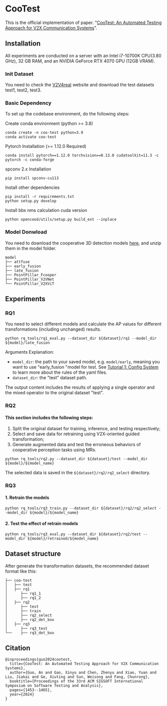 # CooTest

This is the official implementation of paper. "[CooTest: An Automated Testing Approach for V2X Communication Systems](https://arxiv.org/abs/2408.16470)". 

## Installation

All experiments are conducted on a server with an Intel i7-10700K CPU(3.80 GHz), 32 GB RAM, and an NVIDIA GeForce RTX 4070 GPU (12GB VRAM).

### Init Dataset

You need to check the [V2V4real](https://mobility-lab.seas.ucla.edu/v2v4real/) website and download the test datasets test1, test2, test3. 

### Basic Dependency

To set up the codebase environment, do the following steps:

Create conda environment (python >= 3.8)

```shell
conda create -n coo-test python=3.9
conda activate coo-test
```

Pytorch Installation (>= 1.12.0 Required)

```shell
conda install pytorch==1.12.0 torchvision==0.13.0 cudatoolkit=11.3 -c pytorch -c conda-forge
```

spconv 2.x Installation

```shell
pip install spconv-cu113
```

Install other dependencies

```shell
pip install -r requirements.txt
python setup.py develop
```

Install bbx nms calculation cuda version

```shell
python opencood/utils/setup.py build_ext --inplace
```

### Model Donwload

You need to download the cooperative 3D detection models [here](https://github.com/ucla-mobility/V2V4Real?tag=readme-ov-file#benchmark), and unzip them in the model folder.

```shell
model
├── attfuse
├── early_fusion
├── late_fusion
├── PointPillar_Fcooper
├── PointPillar_V2VNet
└── PointPillar_V2XViT
```



## Experiments

### RQ1

You need to select different models and calculate the AP values for different transformations (including unchanged) results.

```shell
python rq_tools/rq1_eval.py --dataset_dir ${dataset}/rq1 --model_dir ${model}/late_fusion
```

Arguments Explanation:

- `model_dir`: the path to your saved model, e.g. `model/early`, meaning you want to use "early_fusion "model for test. See [Tutorial 1: Config System](https://opencood.readthedocs.io/en/latest/md_files/config_tutorial.html) to learn more about the rules of the yaml files. 
- `dataset_dir`: the "test" dataset path.

The output content includes the results of applying a single operator and the mixed  operator to the original dataset "test".

### RQ2

#### This section includes the following steps:

1. Split the original dataset for training, inference, and testing respectively;
2. Select and save data for retraining using V2X-oriented guided transformation;
3. Generate augmented data and test the erroneous behaviors of cooperative perception tasks using MRs.

```shell
python rq_tools/rq2.py --dataset_dir ${dataset}/test --model_dir ${model}/${model_name}
```

The selected data is saved in the `${dataset}/rq2/rq2_select` directory.

### RQ3

#### 1. Retrain  the models

```shell
python rq_tools/rq3_train.py --dataset_dir ${dataset}/rq2/rq2_select --model_dir ${model}/${model_name}
```

#### 2. Test the effect of retrain models

```shell
python rq_tools/rq3_eval.py --dataset_dir ${dataset}/rq2/test --model_dir ${model}/retrained/${model_name}
```

## Dataset structure

After generate the transformation datasets, the recommended dataset format like this:

```shell
├── coo-test
│   ├── test
│   ├── rq1
│      ├── rq1_1
│      ├── rq1_2
│   ├── rq2
│      ├── test 
│      ├── train
│      ├── rq2_select
│      ├── rq2_det_box
│   ├── rq3
│      ├── rq3_test
└──    ├── rq3_det_box
```



## Citation

```shell
@inproceedings{guo2024cootest,
  title={CooTest: An Automated Testing Approach for V2X Communication Systems},
  author={Guo, An and Gao, Xinyu and Chen, Zhenyu and Xiao, Yuan and Liu, Jiakai and Ge, Xiuting and Sun, Weisong and Fang, Chunrong},
  booktitle={Proceedings of the 33rd ACM SIGSOFT International Symposium on Software Testing and Analysis},
  pages={1453--1465},
  year={2024}
}
```



























